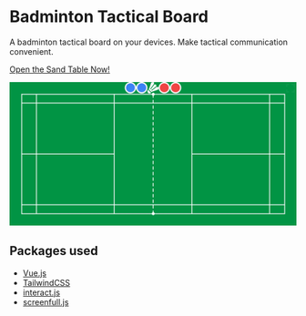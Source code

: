 # Badminton Tactical Board

A badminton tactical board on your devices. Make tactical communication convenient.

[Open the Sand Table Now!](https://shuttle-sand-table.github.io/)

![](screenshot.jpg)


## Packages used

- [Vue.js](https://v3.vuejs.org/)
- [TailwindCSS](https://tailwindcss.com/)
- [interact.js](https://interactjs.io/)
- [screenfull.js](https://github.com/sindresorhus/screenfull.js/)